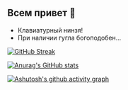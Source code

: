 ## Всем привет 👋
- Клавиатурный нинзя!
- При наличии гугла богоподобен...


[![GitHub Streak](https://github-readme-streak-stats.herokuapp.com/?user=h4rd1)](https://git.io/streak-stats)


[![Anurag's GitHub stats](https://github-readme-stats.vercel.app/api?username=h4rd1)](https://github.com/h4rd1/github-readme-stats)

[![Ashutosh's github activity graph](https://activity-graph.herokuapp.com/graph?username=h4rd1)](https://github.com/h4rd1/github-readme-activity-graph)


<!--
**h4rd1/h4rd1** is a ✨ _special_ ✨ repository because its `README.md` (this file) appears on your GitHub profile.

Here are some ideas to get you started:

- 🔭 I’m currently working on ...
- 🌱 I’m currently learning ...
- 👯 I’m looking to collaborate on ...
- 🤔 I’m looking for help with ...
- 💬 Ask me about ...
- 📫 How to reach me: ...
- 😄 Pronouns: ...
- ⚡ Fun fact: ...
-->
